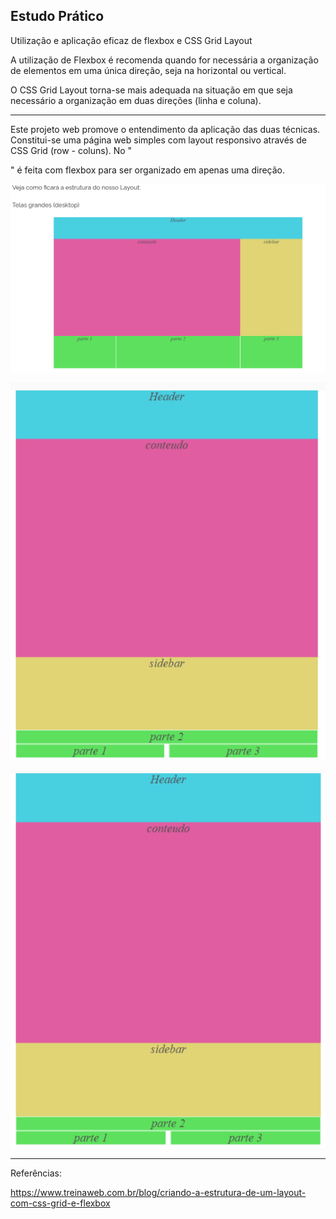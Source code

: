 ## Estudo Prático

Utilização e aplicação eficaz de flexbox e CSS Grid Layout

A utilização de Flexbox é recomenda quando for necessária a organização de elementos em uma única direção, seja na horizontal ou vertical.

O CSS Grid Layout torna-se mais adequada na situação em que seja necessário a organização em duas direções (linha e coluna).

---

Este projeto web promove o entendimento da aplicação das duas técnicas.
Constitui-se uma página web simples com layout responsivo através de CSS Grid (row - coluns).
No "<footer>" é feita com flexbox para ser organizado em apenas uma direção.

![Ilustração](image.png)

![Telas Intermediárias (Tablets)](image-1.png)

![Telas Pequenas (Smartphones)](image-2.png)

---

Referências:

https://www.treinaweb.com.br/blog/criando-a-estrutura-de-um-layout-com-css-grid-e-flexbox
